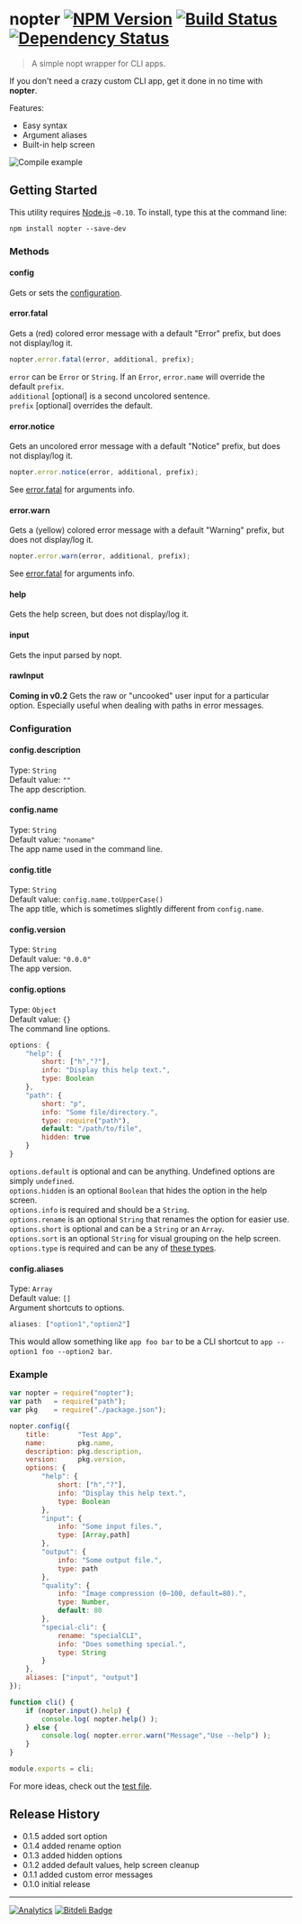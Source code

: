 # nopter [![NPM Version](http://badge.fury.io/js/nopter.svg)](http://badge.fury.io/js/nopter) [![Build Status](https://secure.travis-ci.org/stevenvachon/nopter.svg)](http://travis-ci.org/stevenvachon/nopter) [![Dependency Status](https://david-dm.org/stevenvachon/nopter.svg)](https://david-dm.org/stevenvachon/nopter)

> A simple nopt wrapper for CLI apps.

If you don't need a crazy custom CLI app, get it done in no time with **nopter**.

Features:
* Easy syntax
* Argument aliases
* Built-in help screen

![Compile example](https://raw.github.com/stevenvachon/nopter/master/misc/help-screen.png)

## Getting Started

This utility requires [Node.js](http://nodejs.org/) `~0.10`. To install, type this at the command line:
```
npm install nopter --save-dev
```

### Methods

#### config
Gets or sets the [configuration](#Configuration).

#### error.fatal
Gets a (red) colored error message with a default "Error" prefix, but does not display/log it.
```js
nopter.error.fatal(error, additional, prefix);
```
`error` can be `Error` or `String`. If an `Error`, `error.name` will override the default `prefix`.  
`additional` [optional] is a second uncolored sentence.  
`prefix` [optional] overrides the default.

#### error.notice
Gets an uncolored error message with a default "Notice" prefix, but does not display/log it.
```js
nopter.error.notice(error, additional, prefix);
```
See [error.fatal](#errorfatal) for arguments info.

#### error.warn
Gets a (yellow) colored error message with a default "Warning" prefix, but does not display/log it.
```js
nopter.error.warn(error, additional, prefix);
```
See [error.fatal](#errorfatal) for arguments info.

#### help
Gets the help screen, but does not display/log it.

#### input
Gets the input parsed by nopt.

#### rawInput
**Coming in v0.2** Gets the raw or "uncooked" user input for a particular option. Especially useful when dealing with paths in error messages.

### Configuration

#### config.description
Type: `String`  
Default value: `""`  
The app description.

#### config.name
Type: `String`  
Default value: `"noname"`  
The app name used in the command line.

#### config.title
Type: `String`  
Default value: `config.name.toUpperCase()`  
The app title, which is sometimes slightly different from `config.name`.

#### config.version
Type: `String`  
Default value: `"0.0.0"`  
The app version.

#### config.options
Type: `Object`  
Default value: `{}`  
The command line options.
```js
options: {
	"help": {
		short: ["h","?"],
		info: "Display this help text.",
		type: Boolean
	},
	"path": {
		short: "p",
		info: "Some file/directory.",
		type: require("path"),
		default: "/path/to/file",
		hidden: true
	}
}
```
`options.default` is optional and can be anything. Undefined options are simply `undefined`.  
`options.hidden` is an optional `Boolean` that hides the option in the help screen.  
`options.info` is required and should be a `String`.  
`options.rename` is an optional `String` that renames the option for easier use.  
`options.short` is optional and can be a `String` or an `Array`.  
`options.sort` is an optional `String` for visual grouping on the help screen.  
`options.type` is required and can be any of [these types](https://github.com/npm/nopt#types).

#### config.aliases
Type: `Array`  
Default value: `[]`  
Argument shortcuts to options.
```js
aliases: ["option1","option2"]
```
This would allow something like `app foo bar` to be a CLI shortcut to `app --option1 foo --option2 bar`.

### Example
```js
var nopter = require("nopter");
var path   = require("path");
var pkg    = require("./package.json");

nopter.config({
	title:       "Test App",
	name:        pkg.name,
	description: pkg.description,
	version:     pkg.version,
	options: {
		"help": {
			short: ["h","?"],
			info: "Display this help text.",
			type: Boolean
		},
		"input": {
			info: "Some input files.",
			type: [Array,path]
		},
		"output": {
			info: "Some output file.",
			type: path
		},
		"quality": {
			info: "Image compression (0–100, default=80).",
			type: Number,
			default: 80
		},
		"special-cli": {
			rename: "specialCLI",
			info: "Does something special.",
			type: String
		}
	},
	aliases: ["input", "output"]
});

function cli() {
	if (nopter.input().help) {
		console.log( nopter.help() );
	} else {
		console.log( nopter.error.warn("Message","Use --help") );
	}
}

module.exports = cli;
```
For more ideas, check out the [test file](https://github.com/stevenvachon/nopter/tree/master/test/meta/app.js).

## Release History
* 0.1.5 added sort option
* 0.1.4 added rename option
* 0.1.3 added hidden options
* 0.1.2 added default values, help screen cleanup
* 0.1.1 added custom error messages
* 0.1.0 initial release

---

[![Analytics](https://ga-beacon.appspot.com/UA-3614308-14/stevenvachon/nopter)](https://github.com/igrigorik/ga-beacon "Google Analytics") [![Bitdeli Badge](https://d2weczhvl823v0.cloudfront.net/stevenvachon/nopter/trend.png)](https://bitdeli.com/free "Bitdeli Badge")